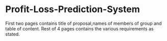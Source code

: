 # Profit-Loss-Prediction-System

First two pages contains title of proposal,names of members of group and table of content.
Rest of 4 pages contains the various requirements as stated.
